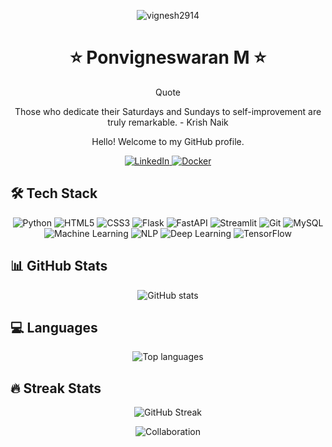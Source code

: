 <!-- Profile Views -->
<p align="center">
  <img src="https://komarev.com/ghpvc/?username=vignesh2914&label=Profile%20views&color=0e75b6&style=flat" alt="vignesh2914" />
</p>

<!-- Header -->
<h1 align="center">⭐ Ponvigneswaran M ⭐</h1>
<p align="center">Quote</p>

<p align="center">Those who dedicate their Saturdays and Sundays to self-improvement are truly remarkable. - Krish Naik</p>


<!-- Greeting -->
<p align="center">Hello! Welcome to my GitHub profile.</p>

<!-- Social Media Badges -->
<p align="center">
  <a href="https://www.linkedin.com/in/ponvigneswaran-m-a274a8290/">
    <img src="https://img.shields.io/badge/LinkedIn-blue?style=flat&logo=linkedin" alt="LinkedIn">
  </a>
  <a href="https://hub.docker.com/u/ponvigneswaran">
    <img src="https://img.shields.io/badge/Docker-2496ED?style=flat&logo=docker&logoColor=white" alt="Docker">
  </a>
</p>

<!-- Tech Stack -->
## 🛠️ Tech Stack
<p align="center">
  <img src="https://img.shields.io/badge/Python-3776AB?style=flat&logo=python&logoColor=white" alt="Python">
  <img src="https://img.shields.io/badge/HTML5-E34F26?style=flat&logo=html5&logoColor=white" alt="HTML5">
  <img src="https://img.shields.io/badge/CSS3-1572B6?style=flat&logo=css3&logoColor=white" alt="CSS3">
  <img src="https://img.shields.io/badge/Flask-000000?style=flat&logo=flask&logoColor=white" alt="Flask">
  <img src="https://img.shields.io/badge/FastAPI-009688?style=flat&logo=fastapi&logoColor=white" alt="FastAPI">
  <img src="https://img.shields.io/badge/Streamlit-FF4B4B?style=flat&logo=streamlit&logoColor=white" alt="Streamlit">
  <img src="https://img.shields.io/badge/Git-F05032?style=flat&logo=git&logoColor=white" alt="Git">
  <img src="https://img.shields.io/badge/MySQL-4479A1?style=flat&logo=mysql&logoColor=white" alt="MySQL">
  <img src="https://img.shields.io/badge/Machine%20Learning-0E7C7B?style=flat&logo=scikit-learn&logoColor=white" alt="Machine Learning">
  <img src="https://img.shields.io/badge/NLP-FF6F61?style=flat&logo=google-cloud&logoColor=white" alt="NLP">
  <img src="https://img.shields.io/badge/Deep%20Learning-FF6F00?style=flat&logo=tensorflow&logoColor=white" alt="Deep Learning">
  <img src="https://img.shields.io/badge/TensorFlow-FF6F00?style=flat&logo=tensorflow&logoColor=white" alt="TensorFlow">
</p>

<!-- GitHub Stats -->
## 📊 GitHub Stats
<p align="center">
  <img src="https://github-readme-stats.vercel.app/api?username=vignesh2914&show_icons=true&theme=dark" alt="GitHub stats" />
</p>

<!-- Language Usage -->
## 💻 Languages
<p align="center">
  <img src="https://github-readme-stats.vercel.app/api/top-langs/?username=vignesh2914&layout=compact&langs_count=10&theme=dark" alt="Top languages" />
</p>

<!-- GitHub Streak -->
## 🔥 Streak Stats
<p align="center">
  <img src="https://github-readme-streak-stats.herokuapp.com/?user=vignesh2914&theme=dark" alt="GitHub Streak" />
</p>

<!-- Footer -->
<p align="center">
  <img src="https://img.shields.io/badge/Open%20to%20collaboration-green.svg" alt="Collaboration">
</p>
